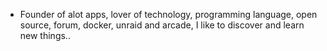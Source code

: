- Founder of alot apps, lover of technology, programming language, open source, forum, docker, unraid and arcade, I like to discover and learn new things..
  <br>







